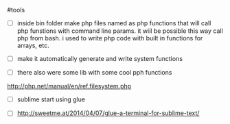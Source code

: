 #tools

- [ ] inside bin folder make php files named as php functions that will call php funstions  with command line params. it wiil be possible this way call php from bash. i used to write php code with built in functions for arrays, etc.

- [ ] make it automatically generate and write system functions

- [ ] there also were some lib with some cool pph functions

http://php.net/manual/en/ref.filesystem.php

- [ ] sublime start using glue
- [ ] http://sweetme.at/2014/04/07/glue-a-terminal-for-sublime-text/




